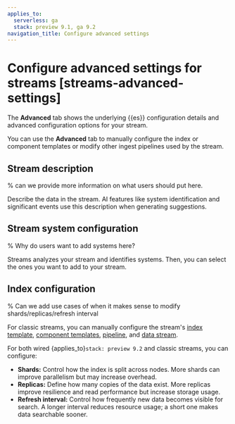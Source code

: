 ```yaml
---
applies_to:
  serverless: ga
  stack: preview 9.1, ga 9.2
navigation_title: Configure advanced settings
---
```

# Configure advanced settings for streams [streams-advanced-settings]

The **Advanced** tab shows the underlying {{es}} configuration details and advanced configuration options for your stream.

You can use the **Advanced** tab to manually configure the index or component templates or modify other ingest pipelines used by the stream.

## Stream description

% can we provide more information on what users should put here.

Describe the data in the stream. AI features like system identification and significant events use this description when generating suggestions.

## Stream system configuration

% Why do users want to add systems here?

Streams analyzes your stream and identifies systems. Then, you can select the ones you want to add to your stream.

## Index configuration

% Can we add use cases of when it makes sense to modify shards/replicas/refresh interval

For classic streams, you can manually configure the stream's [index template](../../../../manage-data/data-store/templates.md#index-templates), [component templates](../../../../manage-data/data-store/templates.md#component-templates), [pipeline](../../../../manage-data/ingest/transform-enrich.md), and [data stream](../../../../manage-data/data-store/data-streams.md).

For both wired {applies_to}`stack: preview 9.2` and classic streams, you can configure:

- **Shards:** Control how the index is split across nodes. More shards can improve parallelism but may increase overhead.
- **Replicas:** Define how many copies of the data exist. More replicas improve resilience and read performance but increase storage usage.
- **Refresh interval:** Control how frequently new data becomes visible for search. A longer interval reduces resource usage; a short one makes data searchable sooner.